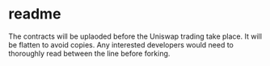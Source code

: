# readme
The contracts will be uplaoded before the Uniswap trading take place.
It will be flatten to avoid copies. 
Any interested developers would need to thoroughly read between the line before forking.
